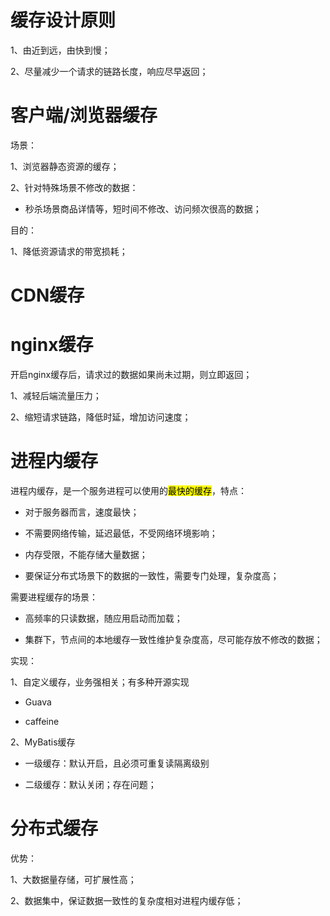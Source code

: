 # 缓存设计原则

1、由近到远，由快到慢；

2、尽量减少一个请求的链路长度，响应尽早返回；

# 客户端/浏览器缓存

场景：

1、浏览器静态资源的缓存；

2、针对特殊场景不修改的数据：

- 秒杀场景商品详情等，短时间不修改、访问频次很高的数据；

目的：

1、降低资源请求的带宽损耗；

# CDN缓存

# nginx缓存

开启nginx缓存后，请求过的数据如果尚未过期，则立即返回；

1、减轻后端流量压力；

2、缩短请求链路，降低时延，增加访问速度；

# 进程内缓存

进程内缓存，是一个服务进程可以使用的<mark>最快的缓存</mark>，特点：

- 对于服务器而言，速度最快；

- 不需要网络传输，延迟最低，不受网络环境影响；

- 内存受限，不能存储大量数据；

- 要保证分布式场景下的数据的一致性，需要专门处理，复杂度高；

需要进程缓存的场景：

- 高频率的只读数据，随应用启动而加载；

- 集群下，节点间的本地缓存一致性维护复杂度高，尽可能存放不修改的数据；

实现：

1、自定义缓存，业务强相关；有多种开源实现

- Guava

- caffeine

2、MyBatis缓存

- 一级缓存：默认开启，且必须可重复读隔离级别

- 二级缓存：默认关闭；存在问题；

# 分布式缓存

优势：

1、大数据量存储，可扩展性高；

2、数据集中，保证数据一致性的复杂度相对进程内缓存低；
